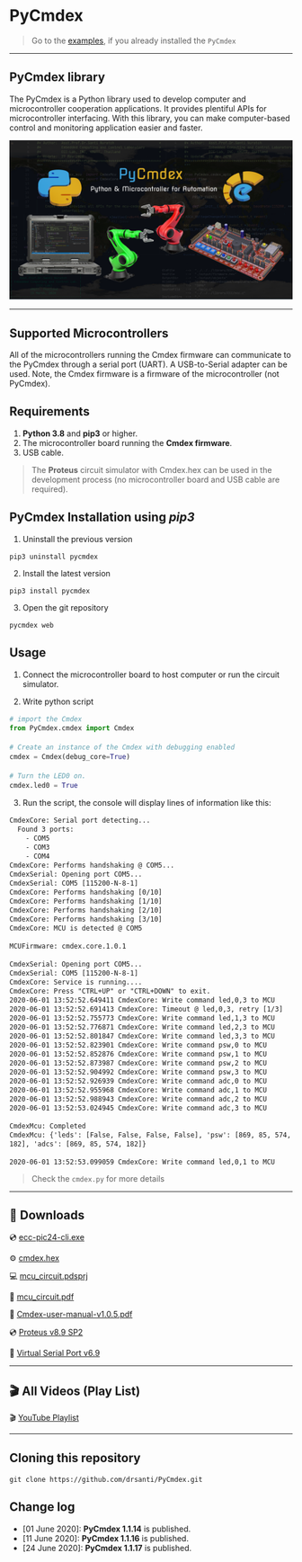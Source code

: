 # PyCmdex

> Go to the [examples](./examples), if you already installed the `PyCmdex`

---


## PyCmdex library

The PyCmdex is a Python library used to develop computer and microcontroller cooperation applications. It provides plentiful APIs for microcontroller interfacing. With this library, you can make computer-based control and monitoring application easier and faster.

![PyCmdex_Image](resources/github_image.png)


---

## Supported Microcontrollers

All of the microcontrollers running the Cmdex firmware can communicate to the PyCmdex through a serial port (UART). A USB-to-Serial adapter can be used. Note, the Cmdex firmware is a firmware of the microcontroller (not PyCmdex).

## Requirements

1) **Python 3.8** and **pip3** or higher.
2) The microcontroller board running the **Cmdex firmware**.
3) USB cable.

> The **Proteus** circuit simulator with Cmdex.hex can be used in the development process (no microcontroller board and USB cable are required).

## PyCmdex Installation using *pip3*

1) Uninstall the previous version

```
pip3 uninstall pycmdex
```

2) Install the latest version

```
pip3 install pycmdex
```

3) Open the git repository

```
pycmdex web
```

## Usage

1) Connect the microcontroller board to host computer or run the circuit simulator.

2) Write python script

``` python
# import the Cmdex
from PyCmdex.cmdex import Cmdex

# Create an instance of the Cmdex with debugging enabled
cmdex = Cmdex(debug_core=True)

# Turn the LED0 on.
cmdex.led0 = True
```
3) Run the script, the console will display lines of information like this:

```
CmdexCore: Serial port detecting...
  Found 3 ports:
    - COM5
    - COM3
    - COM4
CmdexCore: Performs handshaking @ COM5...
CmdexSerial: Opening port COM5...
CmdexSerial: COM5 [115200-N-8-1]
CmdexCore: Performs handshaking [0/10]
CmdexCore: Performs handshaking [1/10]
CmdexCore: Performs handshaking [2/10]
CmdexCore: Performs handshaking [3/10]
CmdexCore: MCU is detected @ COM5

MCUFirmware: cmdex.core.1.0.1

CmdexSerial: Opening port COM5...
CmdexSerial: COM5 [115200-N-8-1]
CmdexCore: Service is running....
CmdexCore: Press "CTRL+UP" or "CTRL+DOWN" to exit.
2020-06-01 13:52:52.649411 CmdexCore: Write command led,0,3 to MCU
2020-06-01 13:52:52.691413 CmdexCore: Timeout @ led,0,3, retry [1/3]
2020-06-01 13:52:52.755773 CmdexCore: Write command led,1,3 to MCU
2020-06-01 13:52:52.776871 CmdexCore: Write command led,2,3 to MCU
2020-06-01 13:52:52.801847 CmdexCore: Write command led,3,3 to MCU
2020-06-01 13:52:52.823901 CmdexCore: Write command psw,0 to MCU
2020-06-01 13:52:52.852876 CmdexCore: Write command psw,1 to MCU
2020-06-01 13:52:52.873987 CmdexCore: Write command psw,2 to MCU
2020-06-01 13:52:52.904992 CmdexCore: Write command psw,3 to MCU
2020-06-01 13:52:52.926939 CmdexCore: Write command adc,0 to MCU
2020-06-01 13:52:52.955968 CmdexCore: Write command adc,1 to MCU
2020-06-01 13:52:52.988943 CmdexCore: Write command adc,2 to MCU
2020-06-01 13:52:53.024945 CmdexCore: Write command adc,3 to MCU

CmdexMcu: Completed
CmdexMcu: {'leds': [False, False, False, False], 'psw': [869, 85, 574, 182], 'adcs': [869, 85, 574, 182]}

2020-06-01 13:52:53.099059 CmdexCore: Write command led,0,1 to MCU
```

>Check the `cmdex.py` for more details

---

## 📁 Downloads

:cd: [ecc-pic24-cli.exe](resources/ecc-pic24-cli.exe)

⚙️ [cmdex.hex](resources/cmdex.hex)

💻 [mcu_circuit.pdsprj](resources/mcu_circuit.pdsprj)

📕 [mcu_circuit.pdf](resources/mcu_circuit.pdf)

📕 [Cmdex-user-manual-v1.0.5.pdf](resources/Cmdex-user-manual-v1.0.5.pdf)

💿 [Proteus v8.9 SP2](https://drive.google.com/file/d/1IClRuiajeQ-bwIJgyvTqLfJ2Y_bHaSDr/view?usp=sharing)

📀 [Virtual Serial Port v6.9](https://drive.google.com/file/d/1E3luWHXZea3yP--q7F0TudyRFYluEihx/view?usp=sharing)

---

## 🎬 All Videos (Play List)

🎬 [YouTube Playlist](https://www.youtube.com/playlist?list=PLBPFpqyTjzeULBFcZbrjapqZDPKQBnaG8)

---

## Cloning this repository

```
git clone https://github.com/drsanti/PyCmdex.git
```

## Change log

- [01 June 2020]: **PyCmdex 1.1.14** is published.
- [11 June 2020]: **PyCmdex 1.1.16** is published.
- [24 June 2020]: **PyCmdex 1.1.17** is published.
